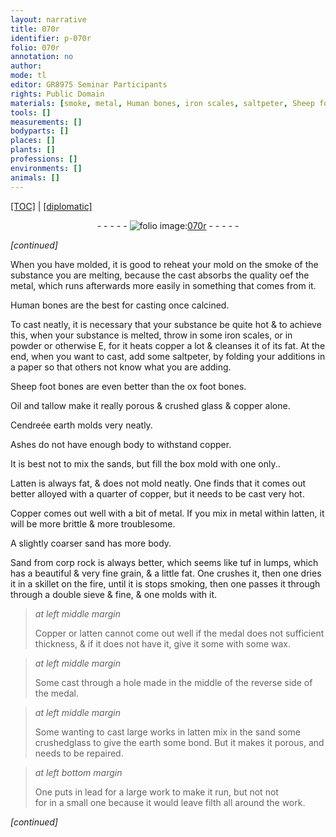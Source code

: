 ```yaml
---
layout: narrative
title: 070r
identifier: p-070r
folio: 070r
annotation: no
author:
mode: tl
editor: GR8975 Seminar Participants
rights: Public Domain
materials: [smoke, metal, Human bones, iron scales, saltpeter, Sheep foot bones, ox foot bones, Oil, tallow, crushed glass, copper, Cendreée earth, Ashes, sands, Latten, Copper, latten, sand, Sand from corp rock, wax, glass, earth, lead]
tools: []
measurements: []
bodyparts: []
places: []
plants: []
professions: []
environments: []
animals: []
---
```


<p><a href="{{ site.baseurl }}/translation/">[TOC]</a> | <a href="{{ site.baseurl }}/texts/p-070r_tc/" target="_blank">[diplomatic]</a></p><div class="folio" align="center">- - - - - <a href="http://gallica.bnf.fr/ark:/12148/btv1b20500001g/f145.image" target="_blank"><img src="https://cu-mkp.github.io/2017-workshop-edition/assets/photo-icon.png" alt="folio image: " style="display:inline-block; margin-bottom:-3px;"/>070r</a> - - - - - </div>  
 
*[continued]*
  
When you have molded, it is good to reheat your mold on the <span class="m">smoke</span> of the substance you are melting, because the cast absorbs the quality o<span class="del">e</span><span class="add">f</span> the <span class="m">metal</span>, which runs afterwards more easily in something that comes from it.
 
 <span class="m">Human bones</span> are the best for casting once calcined.
 
To cast neatly, it is necessary that your substance be quite hot & to achieve this, when your substance is melted, throw in some <span class="m">iron scales</span>, or in powder or otherwise <span class="del">E</span>, for it heats copper a lot & cleanses it of its fat. At the end, when you want to cast, add some <span class="m">saltpeter</span>, by folding your additions in a paper so that others not know what you are adding.
 
<span class="m">Sheep foot bones</span> are even better than the <span class="m">ox foot bones</span>.
 
<span class="m">Oil</span> and <span class="m">tallow</span> make it really porous & <span class="m">crushed glass</span> & <span class="m">copper</span> alone.
 
<span class="m">Cendreée earth</span> molds very neatly.
 
<span class="m">Ashes</span> do not have enough body to withstand <span class="m">copper</span>.
 
It is best not to mix the <span class="m">sands</span>, but fill the box mold with one only..
 
<span class="m">Latten</span> is always fat, & does not mold neatly. One finds that it comes out better alloyed with a quarter of <span class="m">copper</span>, but it needs to be cast very hot.
 
<span class="m">Copper</span> comes out well with a bit of <span class="m">metal</span>. If you mix in <span class="m">metal</span> within <span class="m">latten</span>, it will be more brittle & more troublesome.
 
A slightly coarser <span class="m">sand</span> has more body.
 
<span class="m">Sand from <span class="del">corp</span> rock</span> is always better, which seems like tuf in lumps, which has a beautiful & very fine grain, & a little fat. One crushes it, then one dries it in a skillet on the fire, until it <span class="del">is</span> stops smoking, then one passes it through through a double sieve & fine, & one molds with it.
 
> *at left middle margin*
> 
> 
>   <span class="m">Copper</span> or <span class="m">latten</span> cannot come out well if the medal does not sufficient thickness, & if it does not have it, give it some with some <span class="m">wax</span>.
 
> *at left middle margin*
> 
> 
>   Some cast through a hole made in the middle of the reverse side of the medal.
 
> *at left middle margin*
> 
> 
>   Some wanting to cast large works in <span class="m">latten</span> mix in the <span class="m">sand</span> some crushed<span class="m">glass</span> to give the <span class="m">earth</span> some bond. But it makes it porous, and needs to be repaired.
 
> *at left bottom margin*
> 
> 
>   One puts in <span class="m">lead</span> for a large work to make it run, but not <span class="del">not<br/> for</span> in a small one because it would leave filth all around the work.
 
*[continued]*
 
